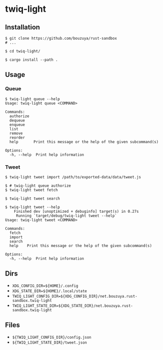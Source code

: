 # twiq-light

## Installation

```console
$ git clone https://github.com/bouzuya/rust-sandbox
# ...

$ cd twiq-light/

$ cargo install --path .
```

## Usage

### Queue

```console
$ twiq-light queue --help
Usage: twiq-light queue <COMMAND>

Commands:
  authorize
  dequeue
  enqueue
  list
  remove
  reorder
  help       Print this message or the help of the given subcommand(s)

Options:
  -h, --help  Print help information
```

### Tweet

```console
$ twiq-light tweet import /path/to/exported-data/data/tweet.js

$ # twiq-light queue authorize
$ twiq-light tweet fetch

$ twiq-light tweet search

$ twiq-light tweet --help
    Finished dev [unoptimized + debuginfo] target(s) in 0.27s
     Running `target/debug/twiq-light tweet --help`
Usage: twiq-light tweet <COMMAND>

Commands:
  fetch
  import
  search
  help    Print this message or the help of the given subcommand(s)

Options:
  -h, --help  Print help information
```

## Dirs

- `XDG_CONFIG_DIR=${HOME}/.config`
- `XDG_STATE_DIR=${HOME}/.local/state`
- `TWIQ_LIGHT_CONFIG_DIR=${XDG_CONFIG_DIR}/net.bouzuya.rust-sandbox.twiq-light`
- `TWIQ_LIGHT_STATE_DIR=${XDG_STATE_DIR}/net.bouzuya.rust-sandbox.twiq-light`

## Files

- `${TWIQ_LIGHT_CONFIG_DIR}/config.json`
- `${TWIQ_LIGHT_STATE_DIR}/tweet.json`
